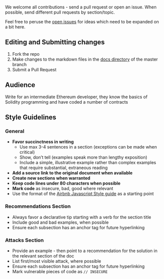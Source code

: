 We welcome all contributions - send a pull request or open an issue. When possible, send different pull requests by section/topic.

Feel free to peruse the [open issues](https://github.com/ConsenSys/smart-contract-best-practices/issues) for ideas which need to be expanded on a bit here.

## Editing and Submitting changes

1. Fork the repo
2. Make changes to the markdown files in the [docs directory](../../../../tree/master/docs) of the master branch
3. Submit a Pull Request

## Audience

Write for an intermediate Ethereum developer, they know the basics of Solidity programming and have coded a number of contracts

## Style Guidelines

### General

- **Favor succinctness in writing**
  - Use max 3-4 sentences in a section (exceptions can be made when critical)
  - Show, don’t tell (examples speak more than lengthy exposition)
  - Include a simple, illustrative example rather than complex examples that require substantial, extraneous reading
- **Add a source link to the original document when available**
- **Create new sections when warranted**
- **Keep code lines under 80 characters when possible**
- **Mark code** as insecure, bad, good where relevant
- Use the format of the [Airbnb Javascript Style guide](https://github.com/airbnb/javascript) as a starting point

### Recommendations Section

- Always favor a declarative tip starting with a verb for the section title
- Include good and bad examples, when possible
- Ensure each subsection has an anchor tag for future hyperlinking

### Attacks Section

- Provide an example - then point to a recommendation for the solution in the relevant section of the doc
- List first/most visible attack, where possible
- Ensure each subsection has an anchor tag for future hyperlinking
- Mark vulnerable pieces of code as `// INSECURE`


